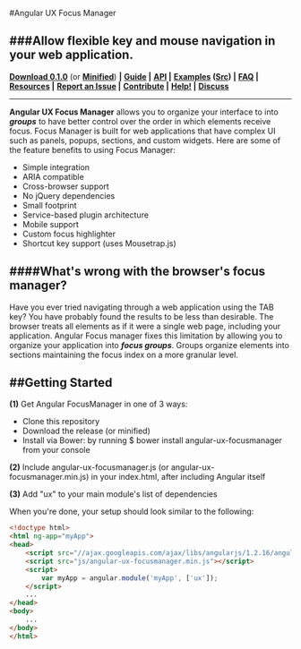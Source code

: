#Angular UX Focus Manager

###Allow flexible key and mouse navigation in your web application.
---

**[Download 0.1.0](http://webux.github.io/ux-focusmanager/build/webux-router.js)** (or **[Minified](http://webux.github.io/ux-focusmanager/build/webux-router.min.js)**) **|**
**[Guide](https://github.com/webux/ux-focusmanager/wiki) |**
**[API](http://webux.github.io/ux-focusmanager/site) |**
**[Examples](http://webux.github.com/ux-focusmanager/examples/) ([Src](https://github.com/webux/ux-focusmanager/tree/gh-pages/sample)) |**
**[FAQ](https://github.com/webux/ux-focusmanager/wiki/faq) |**
**[Resources](#resources) |**
**[Report an Issue](#report-an-issue) |**
**[Contribute](#contribute) |**
**[Help!](http://stackoverflow.com/questions/ask?tags=angularjs,ux-focusmanager) |**
**[Discuss](https://groups.google.com/forum/#!categories/webux/focusmanager)**

---

**Angular UX Focus Manager** allows you to organize your interface to into ***groups*** to have better control over the order in which elements receive focus. Focus Manager is built for web applications that have complex UI such as panels, popups, sections, and custom widgets. Here are some of the feature benefits to using Focus Manager:

* Simple integration
* ARIA compatible
* Cross-browser support
* No jQuery dependencies
* Small footprint
* Service-based plugin architecture
* Mobile support
* Custom focus highlighter
* Shortcut key support (uses Mousetrap.js)

####What's wrong with the browser's focus manager?
---

Have you ever tried navigating through a web application using the TAB key? You have probably found the results to be less than desirable. The browser treats all elements as if it were a single web page, including your application. Angular Focus manager fixes this limitation by allowing you to organize your application into ***focus groups***. Groups organize elements into sections maintaining the focus index on a more granular level.


##Getting Started
---
**(1)** Get Angular FocusManager in one of 3 ways:

* Clone this repository
* Download the release (or minified)
* Install via Bower: by running $ bower install angular-ux-focusmanager from your console

**(2)** Include angular-ux-focusmanager.js (or angular-ux-focusmanager.min.js) in your index.html, after including Angular itself

**(3)** Add "ux" to your main module's list of dependencies

When you're done, your setup should look similar to the following:

>
```html
<!doctype html>
<html ng-app="myApp">
<head>
    <script src="//ajax.googleapis.com/ajax/libs/angularjs/1.2.16/angular.min.js"></script>
    <script src="js/angular-ux-focusmanager.min.js"></script>
    <script>
        var myApp = angular.module('myApp', ['ux']);
    </script>
    ...
</head>
<body>
    ...
</body>
</html>
```

